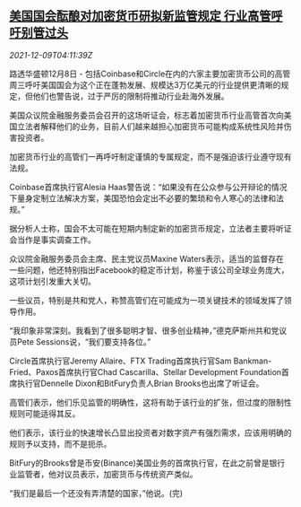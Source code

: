 <!--1639024263000-->
[美国国会酝酿对加密货币研拟新监管规定 行业高管呼吁别管过头](https://cn.reuters.com/article/us-congress-crypto-currencies-regs-1209-idCNKBS2IO08V)
------

<div><i>2021-12-09T04:11:39Z</i></div><p>路透华盛顿12月8日 - 包括Coinbase和Circle在内的六家主要加密货币公司的高管周三呼吁美国国会为这个正在蓬勃发展、规模达3万亿美元的行业提供更清晰的规定，但他们也警告说，过于严厉的限制将推动行业赴海外发展。</p><p>美国众议院金融服务委员会召开的这场听证会，标志着加密货币行业高管首次向美国立法者解释他们的业务，目前人们越来越担心加密货币可能构成系统性风险并伤害投资者。</p><p>加密货币行业的高管们一再呼吁制定谨慎的专属规定，而不是强迫该行业遵守现有法规。</p><p>Coinbase首席执行官Alesia Haas警告说：“如果没有在公众参与公开辩论的情况下量身定制立法解决方案，美国恐怕会定出不必要的繁琐和令人寒心的法律和法规。”</p><p>据分析人士称，国会不太可能在短期内制定新的加密货币规定，立法者主要将听证会当作是事实调查工作。</p><p>众议院金融服务委员会主席、民主党议员Maxine Waters表示，适当的监督存在一些问题，他还特别指出Facebook的稳定币计划，称鉴于该公司全球业务庞大，这项计划引发重大关切。</p><p>一些议员，特别是共和党人，称赞高管们在可能成为一项关键技术的领域发挥了领导作用。</p><p>“我印象非常深刻。我看到了很多聪明才智、很多创业精神，”德克萨斯州共和党议员Pete Sessions说，“我们要支持各位。”</p><p>Circle首席执行官Jeremy Allaire、FTX Trading首席执行官Sam Bankman-Fried、Paxos首席执行官Chad Cascarilla、Stellar Development Foundation首席执行官Dennelle Dixon和BitFury负责人Brian Brooks也出席了听证会。</p><p>高管们表示，他们乐见监管的明确性，这将有助于该行业的扩张，但过度的限制性规则可能适得其反。</p><p>他们表示，该行业的快速增长凸显出投资者对数字资产有强烈需求，应该用明确的规则予以支持，而不是扼杀。</p><p>BitFury的Brooks曾是币安(Binance)美国业务的首席执行官，在此之前曾是银行业监管者，他对议员表示，加密货币与传统资产类似。</p><p>“我们是最后一个还没有弄清楚的国家，”他说。(完)</p>
